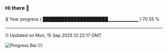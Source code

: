 ### Hi there 👋

⏳ Year progress { █████████████████████▁▁▁▁▁▁▁▁▁ } 70.55 %

---

⏰ Updated on Mon, 15 Sep 2025 12:22:17 GMT

![Progress Bar CI](https://github.com/Shyam-Makwana/GitHub-Actions-Demo/workflows/Progress%20Bar%20CI/badge.svg)
